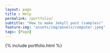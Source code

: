 ```yaml
--- 
layout: page
title : Help 
permalink: /portfolio/
subtitle: "How to make Jekyll post (samples)" 
feature-img: "assets/img/pexels/computer.jpeg"
tags: [Page]
---
```


{% include portfolio.html %}

